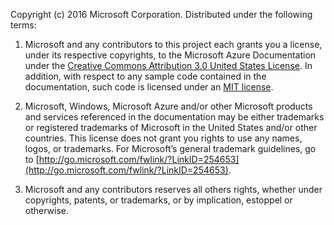 
Copyright (c) 2016 Microsoft Corporation. Distributed under the following terms:

1.	Microsoft and any contributors to this project each grants you a license, under its respective copyrights, to the Microsoft Azure Documentation under the [Creative Commons Attribution 3.0 United States License](https://creativecommons.org/licenses/by/3.0/us/legalcode). In addition, with respect to any sample code contained in the documentation, such code is licensed under an [MIT license](https://opensource.org/licenses/MIT).  

2.	Microsoft, Windows, Microsoft Azure and/or other Microsoft products and services referenced in the documentation may be either trademarks or registered trademarks of Microsoft in the United States and/or other countries. This license does not grant you rights to use any names, logos, or trademarks. For Microsoft’s general trademark guidelines, go to [http://go.microsoft.com/fwlink/?LinkID=254653](http://go.microsoft.com/fwlink/?LinkID=254653).

3.	Microsoft and any contributors reserves all others rights, whether under copyrights, patents, or trademarks, or by implication, estoppel or otherwise.
